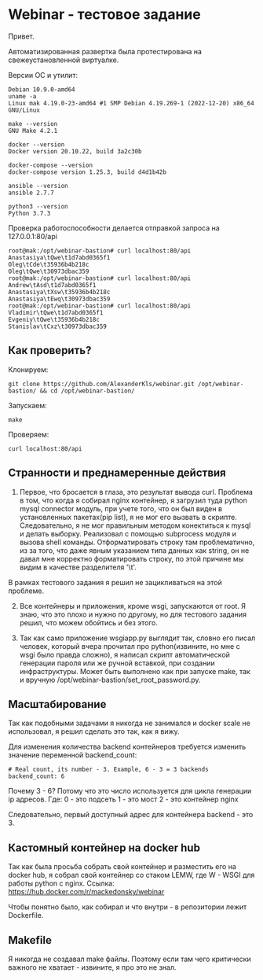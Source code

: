 # Webinar - тестовое задание

Привет. 

Автоматизированная развертка была протестирована на свежеустановленной виртуалке. 

Версии ОС и утилит:
```
Debian 10.9.0-amd64
uname -a
Linux mak 4.19.0-23-amd64 #1 SMP Debian 4.19.269-1 (2022-12-20) x86_64 GNU/Linux

make --version
GNU Make 4.2.1

docker --version
Docker version 20.10.22, build 3a2c30b

docker-compose --version
docker-compose version 1.25.3, build d4d1b42b

ansible --version
ansible 2.7.7

python3 --version
Python 3.7.3
```

Проверка работоспособности делается отправкой запроса на 127.0.0.1:80/api
```
root@mak:/opt/webinar-bastion# curl localhost:80/api
Anastasiya\tQwe\t1d7abd0365f1
Oleg\tCde\t35936b4b218c
Oleg\tQwe\t30973dbac359
root@mak:/opt/webinar-bastion# curl localhost:80/api
Andrew\tAsd\t1d7abd0365f1
Anastasiya\tXsw\t35936b4b218c
Anastasiya\tEwq\t30973dbac359
root@mak:/opt/webinar-bastion# curl localhost:80/api
Vladimir\tQwe\t1d7abd0365f1
Evgeniy\tQwe\t35936b4b218c
Stanislav\tCxz\t30973dbac359
```

## Как проверить?

Клонируем:
```
git clone https://github.com/AlexanderKls/webinar.git /opt/webinar-bastion/ && cd /opt/webinar-bastion/
```

Запускаем:
```
make
```
Проверяем:
```
curl localhost:80/api
```
## Странности и преднамеренные действия

1. Первое, что бросается в глаза, это результат вывода curl. Проблема в том, что когда я собирал nginx контейнер, я загрузил туда python mysql connector модуль,
при учете того, что он был виден в установленных пакетах(pip list), я не мог его вызвать в скрипте. Следовательно, я не мог правильным методом конектиться к mysql и делать выборку. Реализовал с помощью subprocess модуля и вызова shell команды. Отформатировать строку там проблематично, из за того, что даже явным указанием типа данных как string, он не давал мне корректно форматировать строку, по этой причине мы видим в качестве разделителя '\t'. 

В рамках тестового задания я решил не зацикливаться на этой проблеме.

2. Все контейнеры и приложения, кроме wsgi, запускаются от root. Я знаю, что это плохо и нужно по другому, но для тестового задания решил, что можем обойтись и без этого.

3. Так как само приложение wsgiapp.py выглядит так, словно его писал человек, который вчера прочитал про python(извините, но мне с wsgi было правда сложно), я написал скрипт автоматической генерации пароля или же ручной вставкой, при создании инфраструктуры. Может быть выполнено как при запуске make, так и вручную /opt/webinar-bastion/set_root_password.py. 

## Масштабирование

Так как подобными задачами я никогда не занимался и docker scale не использовал, я решил сделать это так, как я вижу. 

Для изменения количества backend контейнеров требуется изменить значение переменной backend_count:
```
# Real count, its number - 3. Example, 6 - 3 = 3 backends
backend_count: 6
```
Почему 3 - 6? Потому что это число используется для цикла генерации ip адресов. Где:
0 - это подсеть
1 - это мост
2 - это контейнер nginx

Следовательно, первый доступный адрес для контейнера backend - это 3.

## Кастомный контейнер на docker hub

Так как была просьба собрать свой контейнер и разместить его на docker hub, я собрал свой контейнер со стаком LEMW, где W - WSGI для работы python с nginx. 
Ссылка: https://hub.docker.com/r/mackedonsky/webinar

Чтобы понятно было, как собирал и что внутри - в репозитории лежит Dockerfile.

## Makefile

Я никогда не создавал make файлы. Поэтому если там чего критически важного не хватает - извините, я про это не знал. 
